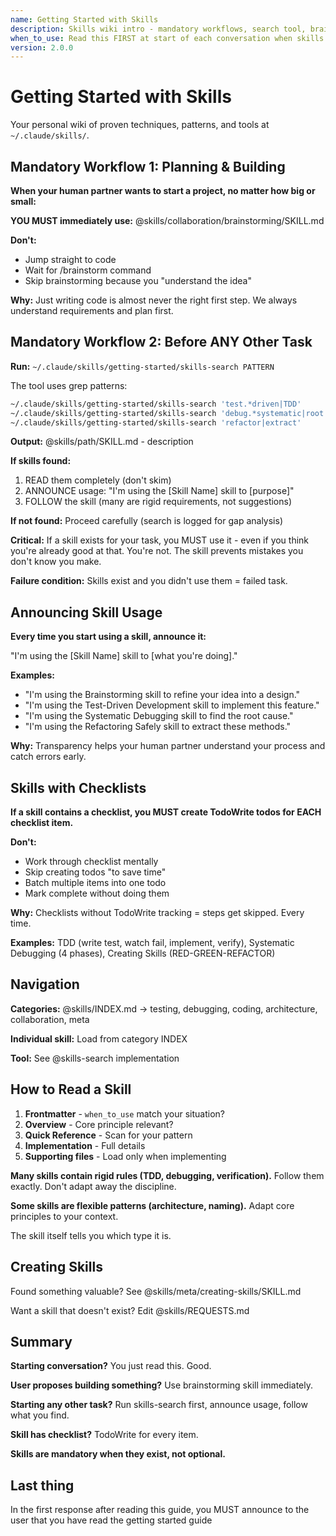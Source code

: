 ```yaml
---
name: Getting Started with Skills
description: Skills wiki intro - mandatory workflows, search tool, brainstorming triggers
when_to_use: Read this FIRST at start of each conversation when skills are active
version: 2.0.0
---
```


# Getting Started with Skills

Your personal wiki of proven techniques, patterns, and tools at `~/.claude/skills/`.

## Mandatory Workflow 1: Planning & Building

**When your human partner wants to start a project, no matter how big or small:**

**YOU MUST immediately use:** @skills/collaboration/brainstorming/SKILL.md

**Don't:**
- Jump straight to code
- Wait for /brainstorm command
- Skip brainstorming because you "understand the idea"

**Why:** Just writing code is almost never the right first step. We always understand requirements and plan first.

## Mandatory Workflow 2: Before ANY Other Task

**Run:** `~/.claude/skills/getting-started/skills-search PATTERN`

The tool uses grep patterns:
```bash
~/.claude/skills/getting-started/skills-search 'test.*driven|TDD'
~/.claude/skills/getting-started/skills-search 'debug.*systematic|root.cause'
~/.claude/skills/getting-started/skills-search 'refactor|extract'
```

**Output:** @skills/path/SKILL.md - description

**If skills found:**
1. READ them completely (don't skim)
2. ANNOUNCE usage: "I'm using the [Skill Name] skill to [purpose]"
3. FOLLOW the skill (many are rigid requirements, not suggestions)

**If not found:** Proceed carefully (search is logged for gap analysis)

**Critical:** If a skill exists for your task, you MUST use it - even if you think you're already good at that. You're not. The skill prevents mistakes you don't know you make.

**Failure condition:** Skills exist and you didn't use them = failed task.

## Announcing Skill Usage

**Every time you start using a skill, announce it:**

"I'm using the [Skill Name] skill to [what you're doing]."

**Examples:**
- "I'm using the Brainstorming skill to refine your idea into a design."
- "I'm using the Test-Driven Development skill to implement this feature."
- "I'm using the Systematic Debugging skill to find the root cause."
- "I'm using the Refactoring Safely skill to extract these methods."

**Why:** Transparency helps your human partner understand your process and catch errors early.

## Skills with Checklists

**If a skill contains a checklist, you MUST create TodoWrite todos for EACH checklist item.**

**Don't:**
- Work through checklist mentally
- Skip creating todos "to save time"
- Batch multiple items into one todo
- Mark complete without doing them

**Why:** Checklists without TodoWrite tracking = steps get skipped. Every time.

**Examples:** TDD (write test, watch fail, implement, verify), Systematic Debugging (4 phases), Creating Skills (RED-GREEN-REFACTOR)

## Navigation

**Categories:** @skills/INDEX.md → testing, debugging, coding, architecture, collaboration, meta

**Individual skill:** Load from category INDEX

**Tool:** See @skills-search implementation

## How to Read a Skill

1. **Frontmatter** - `when_to_use` match your situation?
2. **Overview** - Core principle relevant?
3. **Quick Reference** - Scan for your pattern
4. **Implementation** - Full details
5. **Supporting files** - Load only when implementing

**Many skills contain rigid rules (TDD, debugging, verification).** Follow them exactly. Don't adapt away the discipline.

**Some skills are flexible patterns (architecture, naming).** Adapt core principles to your context.

The skill itself tells you which type it is.

## Creating Skills

Found something valuable? See @skills/meta/creating-skills/SKILL.md

Want a skill that doesn't exist? Edit @skills/REQUESTS.md

## Summary

**Starting conversation?** You just read this. Good.

**User proposes building something?** Use brainstorming skill immediately.

**Starting any other task?** Run skills-search first, announce usage, follow what you find.

**Skill has checklist?** TodoWrite for every item.

**Skills are mandatory when they exist, not optional.**


## Last thing

In the first response after reading this guide, you MUST announce to the user that you have read the getting started guide
